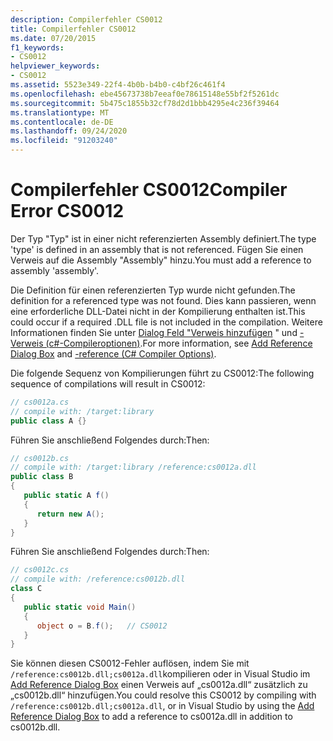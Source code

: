 ```yaml
---
description: Compilerfehler CS0012
title: Compilerfehler CS0012
ms.date: 07/20/2015
f1_keywords:
- CS0012
helpviewer_keywords:
- CS0012
ms.assetid: 5523e349-22f4-4b0b-b4b0-c4bf26c461f4
ms.openlocfilehash: ebe45673738b7eeaf0e78615148e55bf2f5261dc
ms.sourcegitcommit: 5b475c1855b32cf78d2d1bbb4295e4c236f39464
ms.translationtype: MT
ms.contentlocale: de-DE
ms.lasthandoff: 09/24/2020
ms.locfileid: "91203240"
---
```

# <a name="compiler-error-cs0012"></a><span data-ttu-id="37c2c-103">Compilerfehler CS0012</span><span class="sxs-lookup"><span data-stu-id="37c2c-103">Compiler Error CS0012</span></span>

<span data-ttu-id="37c2c-104">Der Typ "Typ" ist in einer nicht referenzierten Assembly definiert.</span><span class="sxs-lookup"><span data-stu-id="37c2c-104">The type 'type' is defined in an assembly that is not referenced.</span></span> <span data-ttu-id="37c2c-105">Fügen Sie einen Verweis auf die Assembly "Assembly" hinzu.</span><span class="sxs-lookup"><span data-stu-id="37c2c-105">You must add a reference to assembly 'assembly'.</span></span>  
  
 <span data-ttu-id="37c2c-106">Die Definition für einen referenzierten Typ wurde nicht gefunden.</span><span class="sxs-lookup"><span data-stu-id="37c2c-106">The definition for a referenced type was not found.</span></span> <span data-ttu-id="37c2c-107">Dies kann passieren, wenn eine erforderliche DLL-Datei nicht in der Kompilierung enthalten ist.</span><span class="sxs-lookup"><span data-stu-id="37c2c-107">This could occur if a required .DLL file is not included in the compilation.</span></span> <span data-ttu-id="37c2c-108">Weitere Informationen finden Sie unter [Dialog Feld "Verweis hinzufügen](/visualstudio/ide/how-to-add-or-remove-references-by-using-the-reference-manager) " und [-Verweis (c#-Compileroptionen)](../language-reference/compiler-options/reference-compiler-option.md).</span><span class="sxs-lookup"><span data-stu-id="37c2c-108">For more information, see [Add Reference Dialog Box](/visualstudio/ide/how-to-add-or-remove-references-by-using-the-reference-manager) and [-reference (C# Compiler Options)](../language-reference/compiler-options/reference-compiler-option.md).</span></span>  
  
 <span data-ttu-id="37c2c-109">Die folgende Sequenz von Kompilierungen führt zu CS0012:</span><span class="sxs-lookup"><span data-stu-id="37c2c-109">The following sequence of compilations will result in CS0012:</span></span>  
  
```csharp  
// cs0012a.cs  
// compile with: /target:library  
public class A {}  
```  
  
 <span data-ttu-id="37c2c-110">Führen Sie anschließend Folgendes durch:</span><span class="sxs-lookup"><span data-stu-id="37c2c-110">Then:</span></span>  
  
```csharp  
// cs0012b.cs  
// compile with: /target:library /reference:cs0012a.dll  
public class B  
{  
   public static A f()  
   {  
      return new A();  
   }  
}  
```  
  
 <span data-ttu-id="37c2c-111">Führen Sie anschließend Folgendes durch:</span><span class="sxs-lookup"><span data-stu-id="37c2c-111">Then:</span></span>  
  
```csharp  
// cs0012c.cs  
// compile with: /reference:cs0012b.dll  
class C  
{  
   public static void Main()  
   {  
      object o = B.f();   // CS0012  
   }  
}  
```  
  
 <span data-ttu-id="37c2c-112">Sie können diesen CS0012-Fehler auflösen, indem Sie mit `/reference:cs0012b.dll;cs0012a.dll`kompilieren oder in Visual Studio im [Add Reference Dialog Box](/visualstudio/ide/how-to-add-or-remove-references-by-using-the-reference-manager) einen Verweis auf „cs0012a.dll“ zusätzlich zu „cs0012b.dll“ hinzufügen.</span><span class="sxs-lookup"><span data-stu-id="37c2c-112">You could resolve this CS0012 by compiling with `/reference:cs0012b.dll;cs0012a.dll`, or in Visual Studio by using the [Add Reference Dialog Box](/visualstudio/ide/how-to-add-or-remove-references-by-using-the-reference-manager) to add a reference to cs0012a.dll in addition to cs0012b.dll.</span></span>
